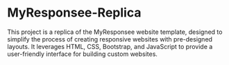 # MyResponsee-Replica
This project is a replica of the MyResponsee website template, designed to simplify the process of creating responsive websites with pre-designed layouts. It leverages HTML, CSS, Bootstrap, and JavaScript to provide a user-friendly interface for building custom websites.
